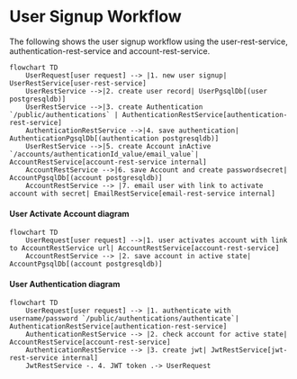 # User Signup Workflow
The following shows the user signup workflow using the user-rest-service, authentication-rest-service and account-rest-service.


```mermaid
flowchart TD
    UserRequest[user request] --> |1. new user signup| UserRestService[user-rest-service]
    UserRestService -->|2. create user record| UserPgsqlDb[(user postgresqldb)]
    UserRestService -->|3. create Authentication `/public/authentications` | AuthenticationRestService[authentication-rest-service]
    AuthenticationRestService -->|4. save authentication| AuthenticationPgsqlDb[(authentication postgresqldb)]
    UserRestService -->|5. create Account inActive `/accounts/authenticationId_value/email_value`| AccountRestService[account-rest-service internal]
    AccountRestService -->|6. save Account and create passwordsecret| AccountPgsqlDb[(account postgresqldb)]
    AccountRestService --> |7. email user with link to activate account with secret| EmailRestService[email-rest-service internal]    
```



#### User Activate Account diagram
```mermaid
flowchart TD
    UserRequest[user request] -->|1. user activates account with link to AccountRestService url| AccountRestService[account-rest-service]
    AccountRestService --> |2. save account in active state| AccountPgsqlDb[(account postgresqldb)]
```

#### User Authentication diagram

```mermaid
flowchart TD
    UserRequest[user request] --> |1. authenticate with username/password `/public/authentications/authenticate`| AuthenticationRestService[authentication-rest-service]    
    AuthenticationRestService --> |2. check account for active state| AccountRestService[account-rest-service]
    AuthenticationRestService --> |3. create jwt| JwtRestService[jwt-rest-service internal]    
    JwtRestService -. 4. JWT token .-> UserRequest    
``` 
